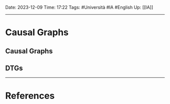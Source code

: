 Date: 2023-12-09
Time: 17:22
Tags: #Università #IA #English 
Up: [[IA]]

---
# Causal Graphs

## Causal Graphs

## DTGs



---
# References
